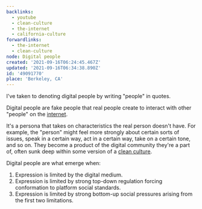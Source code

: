 ```yaml
---
backlinks:
  - youtube
  - clean-culture
  - the-internet
  - california-culture
forwardlinks:
  - the-internet
  - clean-culture
node: Digital people
created: '2021-09-16T06:24:45.467Z'
updated: '2021-09-16T06:34:38.890Z'
id: '49091770'
place: 'Berkeley, CA'
---
```

I've taken to denoting digital people by writing "people" in quotes.

Digital people are fake people that real people create to interact with other "people" on the [internet](the-internet.md). 

It's a persona that takes on characteristics the real person doesn't have. For example, the "person" might feel more strongly about certain sorts of issues, speak in a certain way, act in a certain way, take on a certain tone, and so on. They become a product of the digital community they're a part of, often sunk deep within some version of a [clean culture](clean-culture.md). 

Digital people are what emerge when:

1. Expression is limited by the digital medium.
2. Expression is limited by strong top-down regulation forcing conformation to platform social standards. 
3. Expression is limited by strong bottom-up social pressures arising from the first two limitations.

